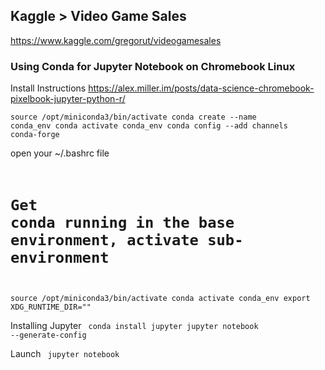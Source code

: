 ## Kaggle > Video Game Sales
https://www.kaggle.com/gregorut/videogamesales

### Using Conda for Jupyter Notebook on Chromebook Linux
Install Instructions
https://alex.miller.im/posts/data-science-chromebook-pixelbook-jupyter-python-r/

<code>source /opt/miniconda3/bin/activate
conda create --name conda_env
conda activate conda_env
conda config --add channels conda-forge
</code>

open your ~/.bashrc file
<code>
# Get conda running in the base environment, activate sub-environment
source /opt/miniconda3/bin/activate
conda activate conda_env
export XDG_RUNTIME_DIR=""
</code>

Installing Jupyter
<code>
conda install jupyter
jupyter notebook --generate-config
</code>

Launch
<code>
jupyter notebook
</code>